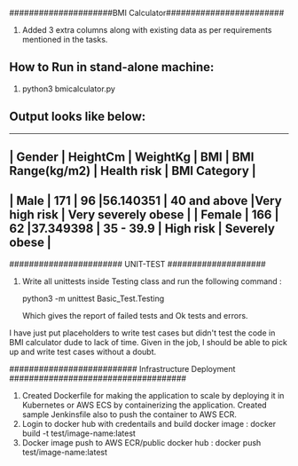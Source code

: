 #####################BMI Calculator########################
1. Added 3 extra columns along with existing data as per requirements mentioned in the tasks. 

How to Run in stand-alone machine:
---------------------------------
1.  python3 bmicalculator.py

Output looks like below:
-----------------------
----------------------------------------------------------------------------------------------------------
|   Gender | HeightCm  | WeightKg  | BMI      |    BMI Range(kg/m2) |   Health risk |   BMI Category      |
-----------------------------------------------------------------------------------------------------------
|    Male  |     171   |     96    |56.140351 |    40 and above     |Very high risk | Very severely obese | 
|  Female  |     166   |     62    |37.349398 |       35 - 39.9     |  High risk    |   Severely obese    |
-----------------------------------------------------------------------------------------------------------

####################### UNIT-TEST ####################
1. Write all unittests inside Testing class and run the following command :

   python3 -m unittest Basic_Test.Testing

   Which gives the report of failed tests and Ok tests and errors.

I have just put placeholders to write test cases but didn't test the code in BMI calculator dude to lack of time. Given in the job, I should be able to pick up and write test cases without a doubt.

########################## Infrastructure Deployment ####################################

1. Created Dockerfile for making the application to scale by deploying it in Kubernetes or AWS ECS by containerizing the application. Created sample Jenkinsfile also to push the container to AWS ECR.
2. Login to docker hub with credentails and build docker image : docker build -t test/image-name:latest
3. Docker image push to AWS ECR/public docker hub : docker push test/image-name:latest

